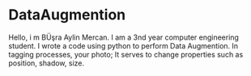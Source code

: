 # DataAugmention

Hello, i m BÜşra Aylin Mercan. 
I am a 3nd year computer engineering student.
I wrote a code using python to perform Data Augmention.
In tagging processes, your photo; It serves to change properties such as position, shadow, size.

